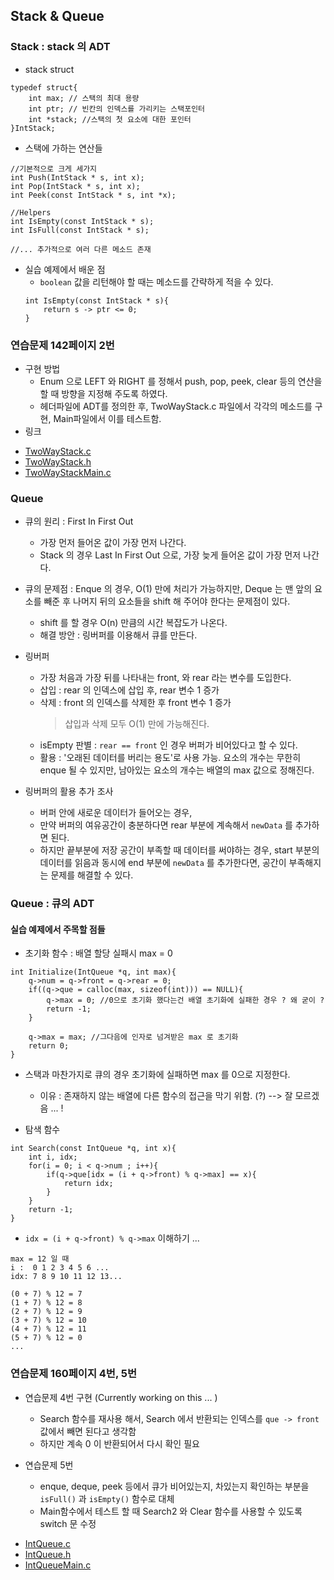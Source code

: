 ## Stack & Queue 

### Stack : stack 의 ADT

* stack struct 

```
typedef struct{
    int max; // 스택의 최대 용량 
    int ptr; // 빈칸의 인덱스를 가리키는 스택포인터 
    int *stack; //스택의 첫 요소에 대한 포인터 
}IntStack; 

```

* 스택에 가하는 연산들 

```
//기본적으로 크게 세가지 
int Push(IntStack * s, int x); 
int Pop(IntStack * s, int x); 
int Peek(const IntStack * s, int *x); 

//Helpers 
int IsEmpty(const IntStack * s);
int IsFull(const IntStack * s);
 
//... 추가적으로 여러 다른 메소드 존재  
``` 

* 실습 예제에서 배운 점 
    - `boolean` 값을 리턴해야 할 때는 메소드를 간략하게 적을 수 있다. 
    ```
    int IsEmpty(const IntStack * s){
        return s -> ptr <= 0;
    }
    ```

### 연습문제 142페이지 2번 

* 구현 방법 
    * Enum 으로 LEFT 와 RIGHT 를 정해서 push, pop, peek, clear 등의 연산을 할 때 방향을 지정해 주도록 하였다. 
    * 헤더파일에 ADT를 정의한 후, TwoWayStack.c 파일에서 각각의 메소드를 구현, Main파일에서 이를 테스트함. 
* 링크 
- [TwoWayStack.c](https://github.com/SaraHan774/algorithms_c/blob/master/TwoWayStack.c)
- [TwoWayStack.h](https://github.com/SaraHan774/algorithms_c/blob/master/TwoWayStack.h)
- [TwoWayStackMain.c](https://github.com/SaraHan774/algorithms_c/blob/master/TwoWayStackMain.c)


### Queue 

* 큐의 원리 : First In First Out 
    * 가장 먼저 들어온 값이 가장 먼저 나간다. 
    * Stack 의 경우 Last In First Out 으로, 가장 늦게 들어온 값이 가장 먼저 나간다. 
    
* 큐의 문제점 : Enque 의 경우, O(1) 만에 처리가 가능하지만, Deque 는 맨 앞의 요소를 빼준 후 나머지 뒤의 요소들을 shift 해 주어야 한다는 문제점이 있다. 
    * shift 를 할 경우 O(n) 만큼의 시간 복잡도가 나온다. 
    * 해결 방안 : 링버퍼를 이용해서 큐를 만든다. 
    
* 링버퍼 
    * 가장 처음과 가장 뒤를 나타내는 front, 와 rear 라는 변수를 도입한다. 
    * 삽입 : rear 의 인덱스에 삽입 후, rear 변수 1 증가 
    * 삭제 : front 의 인덱스를 삭제한 후 front 변수 1 증가
        > 삽입과 삭제 모두 O(1) 만에 가능해진다.
    * isEmpty 판별 : `rear == front` 인 경우 버퍼가 비어있다고 할 수 있다.  
    * 활용 : '오래된 데이터를 버리는 용도'로 사용 가능. 요소의 개수는 무한히 enque 될 수 있지만, 남아있는 요소의 개수는 배열의 max 값으로 정해진다.
    
* 링버퍼의 활용 추가 조사 
    * 버퍼 안에 새로운 데이터가 들어오는 경우, 
    * 만약 버퍼의 여유공간이 충분하다면 rear 부분에 계속해서 `newData` 를 추가하면 된다. 
    * 하지만 끝부분에 저장 공간이 부족할 때 데이터를 써야하는 경우, start 부분의 데이터를 읽음과 동시에 end 부분에 `newData` 를 추가한다면, 공간이 부족해지는 문제를 해결할 수 있다. 
  
### Queue : 큐의 ADT 

#### 실습 예제에서 주목할 점들

* 초기화 함수 : 배열 할당 실패시 max = 0 

```
int Initialize(IntQueue *q, int max){
    q->num = q->front = q->rear = 0;
    if((q->que = calloc(max, sizeof(int))) == NULL){
        q->max = 0; //0으로 초기화 했다는건 배열 초기화에 실패한 경우 ? 왜 굳이 ?
        return -1;
    }

    q->max = max; //그다음에 인자로 넘겨받은 max 로 초기화
    return 0;
}
```

* 스택과 마찬가지로 큐의 경우 초기화에 실패하면 max 를 0으로 지정한다. 
    * 이유 : 존재하지 않는 배열에 다른 함수의 접근을 막기 위함. (?)
    --> 잘 모르겠음 ... ! 
 

* 탐색 함수
   
```
int Search(const IntQueue *q, int x){
    int i, idx; 
    for(i = 0; i < q->num ; i++){
        if(q->que[idx = (i + q->front) % q->max] == x){
            return idx; 
        }
    }
    return -1; 
}
```

* `idx = (i + q->front) % q->max` 이해하기 ...

```
max = 12 일 때 
i :  0 1 2 3 4 5 6 ...
idx: 7 8 9 10 11 12 13... 

(0 + 7) % 12 = 7 
(1 + 7) % 12 = 8
(2 + 7) % 12 = 9 
(3 + 7) % 12 = 10
(4 + 7) % 12 = 11
(5 + 7) % 12 = 0
...   
```

### 연습문제 160페이지 4번, 5번

* 연습문제 4번 구현 (Currently working on this ... )
    * Search 함수를 재사용 해서, Search 에서 반환되는 인덱스를 `que -> front` 값에서 빼면 된다고 생각함
    * 하지만 계속 0 이 반환되어서 다시 확인 필요 

* 연습문제 5번 
    * enque, deque, peek 등에서 큐가 비어있는지, 차있는지 확인하는 부분을 `isFull()` 과 `isEmpty()` 함수로 대체 
    * Main함수에서 테스트 할 때 Search2 와 Clear 함수를 사용할 수 있도록 switch 문 수정 
 
- [IntQueue.c](https://github.com/SaraHan774/algorithms_c/blob/master/IntQueue.c)
- [IntQueue.h](https://github.com/SaraHan774/algorithms_c/blob/master/IntQueue.h)
- [IntQueueMain.c](https://github.com/SaraHan774/algorithms_c/blob/master/IntQueueMain.c)
